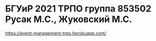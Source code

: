 # БГУиР 2021 ТРПО группа 853502 Русак М.С., Жуковский М.С.
https://event-management-trpo.herokuapp.com/

